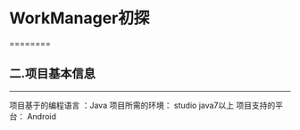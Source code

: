 # WorkManager初探
========
## 二.项目基本信息
------------------
   项目基于的编程语言 ：Java
   项目所需的环境： studio  java7以上
   项目支持的平台： Android 
   

